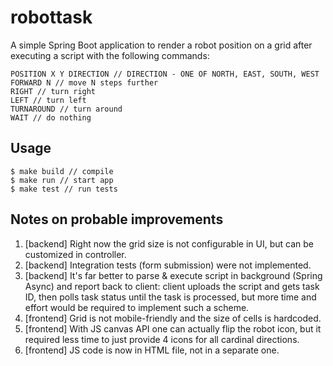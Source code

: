 # robottask

A simple Spring Boot application to render a robot position on a grid after executing a script with the following
commands:

```
POSITION X Y DIRECTION // DIRECTION - ONE OF NORTH, EAST, SOUTH, WEST
FORWARD N // move N steps further
RIGHT // turn right
LEFT // turn left
TURNAROUND // turn around
WAIT // do nothing
```

## Usage

```shell
$ make build // compile
$ make run // start app
$ make test // run tests
```

## Notes on probable improvements

1. [backend] Right now the grid size is not configurable in UI, but can be customized in controller.
2. [backend] Integration tests (form submission) were not implemented.
3. [backend] It's far better to parse & execute script in background (Spring Async) and report back to client: client
   uploads the script and gets task ID, then polls task status until the task is processed, but more time and effort
   would be required to implement such a scheme.
4. [frontend] Grid is not mobile-friendly and the size of cells is hardcoded.
5. [frontend] With JS canvas API one can actually flip the robot icon, but it required less time to just provide 4 icons for
   all cardinal directions.
6. [frontend] JS code is now in HTML file, not in a separate one.